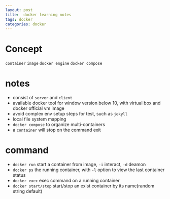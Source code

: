```yaml
---
layout: post
title:  docker learning notes
tags: docker
categories: docker
---
```

# Concept
`container`
`image`
`docker engine`
`docker compose`

# notes
* consist of `server` and `client`
* available docker tool for window version below 10, with virtual box and docker official vm image
* avoid complex env setup steps for test, such as `jekyll`
* local file system mapping
* `docker compose` to organize multi-containers
* a `container` will stop on the command exit

# command
* `docker run` start a container from image, `-i` interact, `-d` deamon
* `docker ps` the running container, with `-l` option to view the last container status
* `docker exec` exec command on a running container
* `docker start/stop` start/stop an exist container by its name(random string default)
